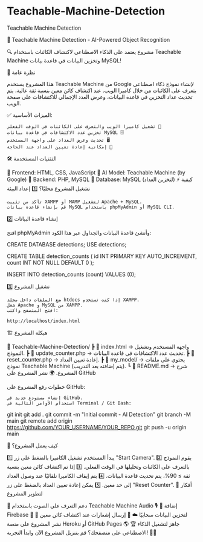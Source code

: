 # Teachable-Machine-Detection
Teachable Machine Detection

🚀 Teachable Machine Detection - AI-Powered Object Recognition

🔍 مشروع يعتمد على الذكاء الاصطناعي لاكتشاف الكائنات باستخدام Teachable Machine وتخزين البيانات في قاعدة بيانات MySQL!

📌 نظرة عامة

هذا المشروع يستخدم Teachable Machine من Google لإنشاء نموذج ذكاء اصطناعي يتعرف على الكائنات من خلال كاميرا الويب. عند اكتشاف كائن معين بنسبة ثقة عالية، يتم تحديث عداد التخزين في قاعدة البيانات، وعرض العدد الإجمالي للاكتشافات على صفحة الويب.

✅ الميزات الأساسية:

    تشغيل كاميرا الويب والتعرف على الكائنات في الوقت الفعلي 🎥
    تخزين عدد الاكتشافات في قاعدة بيانات MySQL 🗄️
    تحديث وعرض العداد على واجهة المستخدم 🖥️
    إمكانية إعادة تعيين العداد عند الحاجة 🔄

🛠 التقنيات المستخدمة

🔹 Frontend: HTML, CSS, JavaScript
🔹 AI Model: Teachable Machine (by Google)
🔹 Backend: PHP, MySQL
🔹 Database: MySQL (لتخزين العداد)
⚡ كيفية تشغيل المشروع محليًا؟
1️⃣ إعداد البيئة

    تأكد من تثبيت XAMPP أو MAMP لتشغيل Apache + MySQL.
    قم بإنشاء قاعدة بيانات MySQL باستخدام phpMyAdmin أو MySQL CLI.

2️⃣ إنشاء قاعدة البيانات

افتح phpMyAdmin وأنشئ قاعدة البيانات والجداول عبر هذا الكود:

CREATE DATABASE detections;
USE detections;

CREATE TABLE detection_counts (
    id INT PRIMARY KEY AUTO_INCREMENT,
    count INT NOT NULL DEFAULT 0
);

INSERT INTO detection_counts (count) VALUES (0);

3️⃣ تشغيل المشروع

    ضع الملفات داخل مجلد htdocs إذا كنت تستخدم XAMPP.
    شغل Apache و MySQL من XAMPP.
    افتح المتصفح واكتب:

    http://localhost/index.html

🏗 هيكلة المشروع

📂 Teachable-Machine-Detection/
┣ 📄 index.html → واجهة المستخدم وتشغيل النموذج.
┣ 📄 update_counter.php → تحديث عدد الاكتشافات في قاعدة البيانات.
┣ 📄 reset_counter.php → إعادة تعيين العداد.
┣ 📂 my_model/ → يحتوي على ملفات نموذج Teachable Machine (يتم إضافته بعد التدريب).
┗ 📄 README.md → شرح المشروع.
🌍 نشر المشروع على GitHub

خطوات رفع المشروع على GitHub:

    إنشاء مستودع جديد في GitHub.
    استخدام الأوامر التالية في Terminal / Git Bash:

git init
git add .
git commit -m "Initial commit - AI Detection"
git branch -M main
git remote add origin https://github.com/YOUR_USERNAME/YOUR_REPO.git
git push -u origin main

🎯 كيف يعمل المشروع؟

1️⃣ يبدأ المستخدم تشغيل الكاميرا بالضغط على زر "Start Camera".
2️⃣ يقوم النموذج بالتعرف على الكائنات وتحليلها في الوقت الفعلي.
3️⃣ إذا تم اكتشاف كائن معين بنسبة ثقة ≥ 90%، يتم تحديث قاعدة البيانات.
4️⃣ يتم إيقاف الكاميرا تلقائيًا عند وصول العداد إلى حد معين.
5️⃣ يمكن إعادة تعيين العداد بالضغط على زر "Reset Counter".
🚀 أفكار لتطوير المشروع

🔹 دعم التعرف على الصوت باستخدام Teachable Machine Audio 🎙️
🔹 إضافة Firebase لتخزين البيانات سحابيًا ☁️
🔹 إرسال إشعارات عند اكتشاف كائن معين 🔔
🔹 نشر المشروع على منصة Heroku أو GitHub Pages 🌎
🏆 جاهز لتشغيل الذكاء الاصطناعي على متصفحك؟ قم بتنزيل المشروع الآن وابدأ التجربة! 🚀✨
